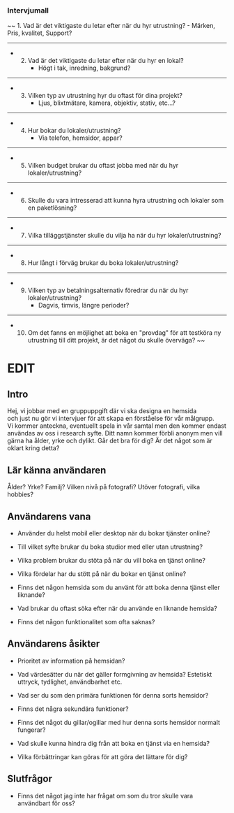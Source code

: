 ###  Intervjumall 
 
~~ 1. Vad är det viktigaste du letar efter när du hyr utrustning?
     - Märken, Pris, kvalitet, Support?  


---
- 2.  Vad är det viktigaste du letar efter när du hyr en lokal?
      - Högt i tak, inredning, bakgrund?
---

- 3. Vilken typ av utrustning hyr du oftast för dina projekt?
     - Ljus, blixtmätare, kamera, objektiv, stativ, etc...?
---
- 4. Hur bokar du lokaler/utrustning?
     - Via telefon, hemsidor, appar?
---
- 5. Vilken budget brukar du oftast jobba med när du hyr lokaler/utrustning?


---
- 6. Skulle du vara intresserad att kunna hyra utrustning och lokaler som en paketlösning?
---


- 7. Vilka tilläggstjänster skulle du vilja ha när du hyr lokaler/utrustning?
---


- 8. Hur långt i förväg brukar du boka lokaler/utrustning?


---
- 9. Vilken typ av betalningsalternativ föredrar du när du hyr lokaler/utrustning?
     - Dagvis, timvis, längre perioder?
---
- 10. Om det fanns en möjlighet att boka en "provdag" för att testköra ny utrustning till ditt projekt, är det något du skulle överväga? ~~
# EDIT

## Intro
Hej, vi jobbar med en gruppuppgift där vi ska designa en hemsida  
och just nu gör vi intervjuer för att skapa en förståelse för vår målgrupp.  
Vi kommer anteckna, eventuellt spela in vår samtal men den kommer endast  
användas av oss i research syfte. Ditt namn kommer förbli anonym men vill  
gärna ha ålder, yrke och dylikt. Går det bra för dig? Är det något som är oklart kring detta?

## Lär känna användaren
Ålder?
Yrke?
Familj?
Vilken nivå på fotografi?
Utöver fotografi, vilka hobbies?

## Användarens vana

+ Använder du helst mobil eller desktop när du bokar tjänster online?  

+ Till vilket syfte brukar du boka studior med eller utan utrustning?

+ Vilka problem brukar du stöta på när du vill boka en tjänst online?

+ Vilka fördelar har du stött på när du bokar en tjänst online?  

+ Finns det någon hemsida som du använt för att boka denna tjänst eller liknande?

+ Vad brukar du oftast söka efter när du använde en liknande hemsida?

+ Finns det någon funktionalitet som ofta saknas?

## Användarens åsikter  

+ Prioritet av information på hemsidan?

+ Vad värdesätter du när det gäller formgivning av hemsida? Estetiskt uttryck, tydlighet, användbarhet etc.

+ Vad ser du som den primära funktionen för denna sorts hemsidor?  

+ Finns det några sekundära funktioner?  

+ Finns det något du gillar/ogillar med hur denna sorts hemsidor normalt fungerar?  

+ Vad skulle kunna hindra dig från att boka en tjänst via en hemsida?  

+ Vilka förbättringar kan göras för att göra det lättare för dig?

## Slutfrågor

+ Finns det något jag inte har frågat om som du tror skulle vara användbart för oss?





